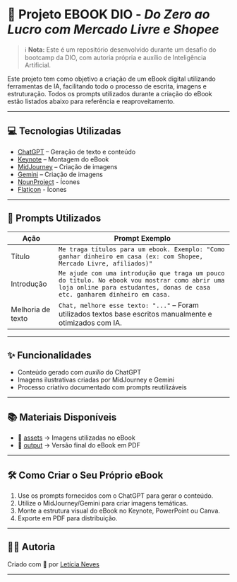 # 📘 Projeto EBOOK DIO - *Do Zero ao Lucro com Mercado Livre e Shopee*

> ℹ️ **Nota:** Este é um repositório desenvolvido durante um desafio do bootcamp da DIO, com autoria própria e auxílio de Inteligência Artificial.

Este projeto tem como objetivo a criação de um eBook digital utilizando ferramentas de IA, facilitando todo o processo de escrita, imagens e estruturação. Todos os prompts utilizados durante a criação do eBook estão listados abaixo para referência e reaproveitamento.

---

## 💻 Tecnologias Utilizadas

- [ChatGPT](https://chat.openai.com/) – Geração de texto e conteúdo
- [Keynote](https://www.apple.com/br/keynote/) – Montagem do eBook
- [MidJourney](https://www.midjourney.com/app/) – Criação de imagens
- [Gemini](https://deepmind.google/technologies/gemini/) – Criação de imagens
- [NounProject](https://thenounproject.com) - Ícones
- [Flaticon](https://www.flaticon.com/br/) - Ícones

---

## 🧠 Prompts Utilizados

| Ação        | Prompt Exemplo                                                                                                                                                                   |
|-------------|----------------------------------------------------------------------------------------------------------------------------------------------------------------------------------|
| Título      | `Me traga títulos para um ebook. Exemplo: "Como ganhar dinheiro em casa (ex: com Shopee, Mercado Livre, afiliados)"`                                                           |
| Introdução  | `Me ajude com uma introdução que traga um pouco do título. No ebook vou mostrar como abrir uma loja online para estudantes, donas de casa etc. ganharem dinheiro em casa.`     |
| Melhoria de texto | `Chat, melhore esse texto: "..."` – Foram utilizados textos base escritos manualmente e otimizados com IA.                                                               |

---

## ✨ Funcionalidades

- Conteúdo gerado com *auxílio* do ChatGPT
- Imagens ilustrativas criadas por MidJourney e Gemini
- Processo criativo documentado com prompts reutilizáveis

---

## 📚 Materiais Disponíveis

- 📁 [assets](https://github.com/leticianeves7/ebook-mercado-livre-shopee/tree/main/assets) → Imagens utilizadas no eBook  
- 📄 [output](https://github.com/leticianeves7/ebook-mercado-livre-shopee/tree/main/output) → Versão final do eBook em PDF

---

## 🛠️ Como Criar o Seu Próprio eBook

1. Use os prompts fornecidos com o ChatGPT para gerar o conteúdo.
2. Utilize o MidJourney/Gemini para criar imagens temáticas.
3. Monte a estrutura visual do eBook no Keynote, PowerPoint ou Canva.
4. Exporte em PDF para distribuição.

---

## 👩‍💻 Autoria

Criado com 💙 por [Letícia Neves](https://github.com/leticianeves7)

---

